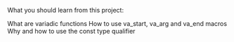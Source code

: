 What you should learn from this project:

What are variadic functions
How to use va_start, va_arg and va_end macros
Why and how to use the const type qualifier
